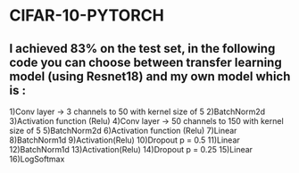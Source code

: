 # CIFAR-10-PYTORCH
## I achieved **83%** on the test set, in the following code you can choose between transfer learning model (using Resnet18) and my own model which is :

1)Conv layer -> 3 channels to 50 with kernel size of 5
2)BatchNorm2d
3)Activation function (Relu)
4)Conv layer -> 50 channels to 150 with kernel size of 5
5)BatchNorm2d
6)Activation function (Relu)
7)Linear
8)BatchNorm1d
9)Activation(Relu)
10)Dropout p = 0.5
11)Linear
12)BatchNorm1d
13)Activation(Relu)
14)Dropout p = 0.25
15)Linear
16)LogSoftmax

